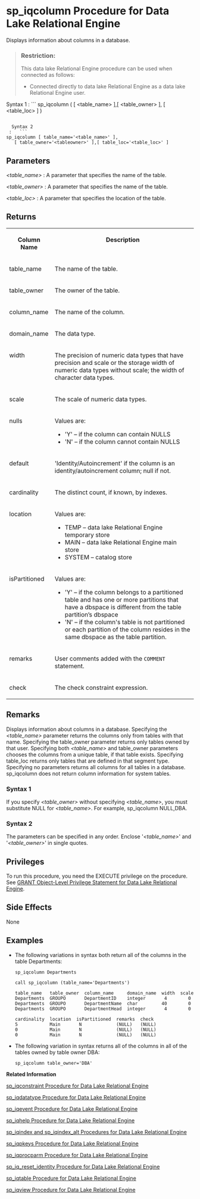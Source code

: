 <!-- loioa59eafaf84f21015b9cffa01dc3a9639 -->

# sp\_iqcolumn Procedure for Data Lake Relational Engine

Displays information about columns in a database.



> ### Restriction:  
> This data lake Relational Engine procedure can be used when connected as follows:
> 
> -   Connected directly to data lake Relational Engine as a data lake Relational Engine user.



 Syntax 1
 :   ```
sp_iqcolumn ( [ <table_name> ],[ <table_owner> ], [ <table_loc> ] )
```

  Syntax 2
 :   ```
sp_iqcolumn [ table_name='<table_name>' ],
   [ table_owner='<tableowner>' ],[ table_loc='<table_loc>' ]
```

 

<a name="loioa59eafaf84f21015b9cffa01dc3a9639__iq_refbb_1449"/>

## Parameters

 *<table\_name\>*
 :   A parameter that specifies the name of the table.

  *<table\_owner\>*
 :   A parameter that specifies the name of the table.

  *<table\_loc\>*
 :   A parameter that specifies the location of the table.

 

<a name="loioa59eafaf84f21015b9cffa01dc3a9639__section_tbj_5wz_mbb"/>

## Returns


<table>
<tr>
<th valign="top">

Column Name



</th>
<th valign="top">

Description



</th>
</tr>
<tr>
<td valign="top">

table\_name



</td>
<td valign="top">

The name of the table.



</td>
</tr>
<tr>
<td valign="top">

table\_owner



</td>
<td valign="top">

The owner of the table.



</td>
</tr>
<tr>
<td valign="top">

column\_name



</td>
<td valign="top">

The name of the column.



</td>
</tr>
<tr>
<td valign="top">

domain\_name



</td>
<td valign="top">

The data type.



</td>
</tr>
<tr>
<td valign="top">

width



</td>
<td valign="top">

The precision of numeric data types that have precision and scale or the storage width of numeric data types without scale; the width of character data types.



</td>
</tr>
<tr>
<td valign="top">

scale



</td>
<td valign="top">

The scale of numeric data types.



</td>
</tr>
<tr>
<td valign="top">

nulls



</td>
<td valign="top">

Values are:

-   'Y' – if the column can contain NULLS
-   'N' – if the column cannot contain NULLS



</td>
</tr>
<tr>
<td valign="top">

default



</td>
<td valign="top">

'Identity/Autoincrement' if the column is an identity/autoincrement column; null if not.



</td>
</tr>
<tr>
<td valign="top">

cardinality



</td>
<td valign="top">

The distinct count, if known, by indexes.



</td>
</tr>
<tr>
<td valign="top">

location



</td>
<td valign="top">

Values are:

-   TEMP – data lake Relational Engine temporary store
-   MAIN – data lake Relational Engine main store
-   SYSTEM – catalog store



</td>
</tr>
<tr>
<td valign="top">

isPartitioned



</td>
<td valign="top">

Values are:

-   'Y' – if the column belongs to a partitioned table and has one or more partitions that have a dbspace is different from the table partition’s dbspace
-   'N' – if the column's table is not partitioned or each partition of the column resides in the same dbspace as the table partition.



</td>
</tr>
<tr>
<td valign="top">

remarks



</td>
<td valign="top">

User comments added with the `COMMENT` statement.



</td>
</tr>
<tr>
<td valign="top">

check



</td>
<td valign="top">

The check constraint expression.



</td>
</tr>
</table>



<a name="loioa59eafaf84f21015b9cffa01dc3a9639__iq_refbb_1452"/>

## Remarks

Displays information about columns in a database. Specifying the *<table\_name\>* parameter returns the columns only from tables with that name. Specifying the table\_owner parameter returns only tables owned by that user. Specifying both *<table\_name\>* and table\_owner parameters chooses the columns from a unique table, if that table exists. Specifying table\_loc returns only tables that are defined in that segment type. Specifying no parameters returns all columns for all tables in a database. sp\_iqcolumn does not return column information for system tables.



### Syntax 1

If you specify *<table\_owner\>* without specifying *<table\_name\>*, you must substitute NULL for *<table\_name\>*. For example, sp\_iqcolumn NULL,DBA.



### Syntax 2

The parameters can be specified in any order. Enclose '*<table\_name\>*' and '*<table\_owner\>*' in single quotes.



<a name="loioa59eafaf84f21015b9cffa01dc3a9639__iq_refbb_1451"/>

## Privileges

To run this procedure, you need the EXECUTE privilege on the procedure. See [GRANT Object-Level Privilege Statement for Data Lake Relational Engine](../080-sql-statements/grant-object-level-privilege-statement-for-data-lake-relational-engine-a3e154f.md).



## Side Effects

None



<a name="loioa59eafaf84f21015b9cffa01dc3a9639__section_qdm_rbf_nbb"/>

## Examples

-   The following variations in syntax both return all of the columns in the table Departments:

    ```
    sp_iqcolumn Departments
    ```

    ```
    call sp_iqcolumn (table_name='Departments')
    ```

    ```
    table_name   table_owner  column_name     domain_name  width  scale  nulls  default
    Departments  GROUPO       DepartmentID    integer       4        0   N      (NULL)
    Departments  GROUPO       DepartmentName  char         40        0   N      (NULL)
    Departments  GROUPO       DepartmentHead  integer       4        0   Y      (NULL)
    
    cardinality  location  isPartitioned  remarks  check
    5            Main       N             (NULL)   (NULL)
    0            Main       N             (NULL)   (NULL)
    0            Main       N             (NULL)   (NULL)
    ```

-   The following variation in syntax returns all of the columns in all of the tables owned by table owner DBA:

    ```
    sp_iqcolumn table_owner='DBA'
    ```


**Related Information**  


[sp\_iqconstraint Procedure for Data Lake Relational Engine](sp-iqconstraint-procedure-for-data-lake-relational-engine-a5a0395.md "Lists referential integrity constraints defined using CREATE TABLE or ALTER TABLE for the specified table or column.")

[sp\_iqdatatype Procedure for Data Lake Relational Engine](sp-iqdatatype-procedure-for-data-lake-relational-engine-a5a247c.md "Displays information about system data types and user-defined data types.")

[sp\_iqevent Procedure for Data Lake Relational Engine](sp-iqevent-procedure-for-data-lake-relational-engine-a5a872a.md "Displays information about system and user-defined events.")

[sp\_iqhelp Procedure for Data Lake Relational Engine](sp-iqhelp-procedure-for-data-lake-relational-engine-a5a978b.md "Displays information about system and user-defined objects and data types.")

[sp\_iqindex and sp\_iqindex\_alt Procedures for Data Lake Relational Engine](sp-iqindex-and-sp-iqindex-alt-procedures-for-data-lake-relational-engine-a5aa7ea.md "Lists information about indexes.")

[sp\_iqpkeys Procedure for Data Lake Relational Engine](sp-iqpkeys-procedure-for-data-lake-relational-engine-a5b1c11.md "Displays information about primary keys and primary key constraints by table, column, table owner, or for all data lake Relational Engine tables in the database.")

[sp\_iqprocparm Procedure for Data Lake Relational Engine](sp-iqprocparm-procedure-for-data-lake-relational-engine-a5b2c2d.md "Displays information about stored procedure parameters, including result set variables and SQLSTATE/SQLCODE error values.")

[sp\_iq\_reset\_identity Procedure for Data Lake Relational Engine](sp-iq-reset-identity-procedure-for-data-lake-relational-engine-a5b4402.md "Sets the seed of the Identity/Autoincrement column associated with the specified table to the specified value.")

[sp\_iqtable Procedure for Data Lake Relational Engine](sp-iqtable-procedure-for-data-lake-relational-engine-a5b959d.md "Displays information about tables in the database.")

[sp\_iqview Procedure for Data Lake Relational Engine](sp-iqview-procedure-for-data-lake-relational-engine-a5bdee7.md "Displays information about views in a database.")

